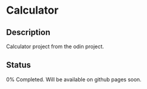 # Calculator

## Description

Calculator project from the odin project.

## Status

0% Completed.
Will be available on github pages soon.
